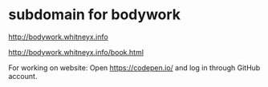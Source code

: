 # subdomain for bodywork 

http://bodywork.whitneyx.info

http://bodywork.whitneyx.info/book.html

For working on website:
Open https://codepen.io/ and log in through GitHub account. 
